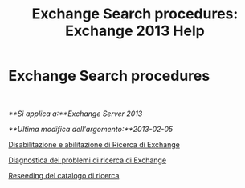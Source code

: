 ﻿---
title: 'Exchange Search procedures: Exchange 2013 Help'
TOCTitle: Exchange Search procedures
ms:assetid: 5b5ff467-d1f9-4ad1-9778-8ad4e0545040
ms:mtpsurl: https://technet.microsoft.com/it-it/library/Aa998289(v=EXCHG.150)
ms:contentKeyID: 52063074
ms.date: 05/22/2018
mtps_version: v=EXCHG.150
ms.translationtype: MT
---

# Exchange Search procedures

 

_**Si applica a:**Exchange Server 2013_

_**Ultima modifica dell'argomento:**2013-02-05_

[Disabilitazione e abilitazione di Ricerca di Exchange](disable-or-enable-exchange-search-exchange-2013-help.md)

[Diagnostica dei problemi di ricerca di Exchange](diagnose-exchange-search-issues-exchange-2013-help.md)

[Reseeding del catalogo di ricerca](reseed-the-search-catalog-exchange-2013-help.md)

